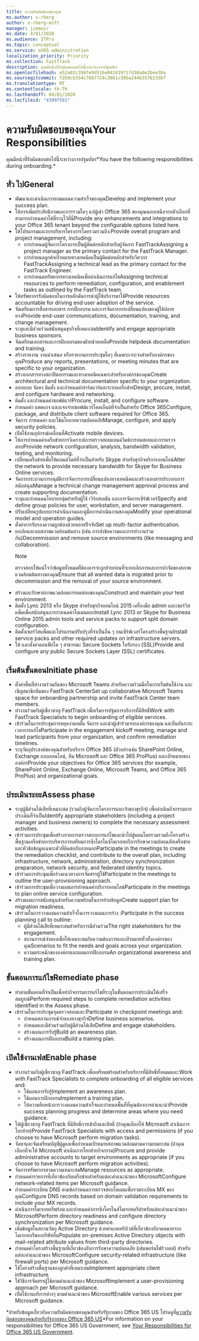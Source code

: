 ```yaml
---
title: ความรับผิดชอบของคุณ
ms.author: v-rberg
author: v-rberg-msft
manager: jimmuir
ms.date: 4/01/2020
ms.audience: ITPro
ms.topic: conceptual
ms.service: o365-administration
localization_priority: Priority
ms.collection: FastTrack
description: คุณมีหน้าที่รับผิดชอบต่อไปนี้ระหว่างการปฐมบัตร
ms.openlocfilehash: e52a02c356fe9d516e041819717d38a0e2bee3ba
ms.sourcegitcommit: f2b9cb334c7687724c36b1c38ba24463576233bf
ms.translationtype: MT
ms.contentlocale: th-TH
ms.lasthandoff: 04/01/2020
ms.locfileid: "43097591"
---
```

# <a name="your-responsibilities"></a><span data-ttu-id="52d64-103">ความรับผิดชอบของคุณ</span><span class="sxs-lookup"><span data-stu-id="52d64-103">Your Responsibilities</span></span>

<span data-ttu-id="52d64-104">คุณมีหน้าที่รับผิดชอบต่อไปนี้ระหว่างการปฐมบัตร\*</span><span class="sxs-lookup"><span data-stu-id="52d64-104">You have the following responsibilities during onboarding.\*</span></span>
  
## <a name="general"></a><span data-ttu-id="52d64-105">ทั่ว ไป</span><span class="sxs-lookup"><span data-stu-id="52d64-105">General</span></span>

- <span data-ttu-id="52d64-106">พัฒนาและดําเนินการตามแผนความสําเร็จของคุณ</span><span class="sxs-lookup"><span data-stu-id="52d64-106">Develop and implement your success plan.</span></span>
- <span data-ttu-id="52d64-107">ให้การเพิ่มประสิทธิภาพและการรวมใดๆ แก่ผู้เช่า Office 365 ของคุณนอกเหนือจากตัวเลือกที่สามารถกําหนดค่าได้ที่ระบุไว้ที่นี่</span><span class="sxs-lookup"><span data-stu-id="52d64-107">Provide any enhancements and integrations to your Office 365 tenant beyond the configurable options listed here.</span></span>  
- <span data-ttu-id="52d64-108">ให้โปรแกรมและการบริหารโครงการโดยรวมรวมถึง:</span><span class="sxs-lookup"><span data-stu-id="52d64-108">Provide overall program and project management, including:</span></span> 
  - <span data-ttu-id="52d64-109">การกําหนดผู้จัดการโครงการเป็นผู้ติดต่อหลักสําหรับผู้จัดการ FastTrack</span><span class="sxs-lookup"><span data-stu-id="52d64-109">Assigning a project manager as the primary contact for the FastTrack Manager.</span></span>
  - <span data-ttu-id="52d64-110">การกําหนดลูกค้าเป้าหมายทางเทคนิคเป็นผู้ติดต่อหลักสําหรับวิศวกร FastTrack</span><span class="sxs-lookup"><span data-stu-id="52d64-110">Assigning a technical lead as the primary contact for the FastTrack Engineer.</span></span>
  - <span data-ttu-id="52d64-111">การกําหนดทรัพยากรทางเทคนิคเพื่อดําเนินการแก้ไข</span><span class="sxs-lookup"><span data-stu-id="52d64-111">Assigning technical resources to perform remediation, configuration, and enablement tasks as outlined by the FastTrack team.</span></span> 
- <span data-ttu-id="52d64-112">ให้ทรัพยากรรับผิดชอบในการผลักดันการนําผู้ใช้บริการมาใช้</span><span class="sxs-lookup"><span data-stu-id="52d64-112">Provide resources accountable for driving end user adoption of the service.</span></span> 
- <span data-ttu-id="52d64-113">จัดเตรียมการสื่อสารเอกสาร การฝึกอบรม และการจัดการการเปลี่ยนแปลงของผู้ใช้ปลายทาง</span><span class="sxs-lookup"><span data-stu-id="52d64-113">Provide end-user communications, documentation, training, and change management.</span></span>
- <span data-ttu-id="52d64-114">ระบุและมีส่วนร่วมสนับสนุนธุรกิจที่เหมาะสม</span><span class="sxs-lookup"><span data-stu-id="52d64-114">Identify and engage appropriate business sponsors.</span></span>  
- <span data-ttu-id="52d64-115">จัดเตรียมเอกสารและการฝึกอบรมของฝ่ายช่วยเหลือ</span><span class="sxs-lookup"><span data-stu-id="52d64-115">Provide helpdesk documentation and training.</span></span>  
- <span data-ttu-id="52d64-116">สร้างรายงาน งานนําเสนอ หรือรายงานการประชุมใดๆ ที่เฉพาะเจาะจงสําหรับองค์กรของคุณ</span><span class="sxs-lookup"><span data-stu-id="52d64-116">Produce any reports, presentations, or meeting minutes that are specific to your organization.</span></span> 
- <span data-ttu-id="52d64-117">สร้างเอกสารทางสถาปัตยกรรมและทางเทคนิคเฉพาะสําหรับองค์กรของคุณ</span><span class="sxs-lookup"><span data-stu-id="52d64-117">Create architectural and technical documentation specific to your organization.</span></span>   
- <span data-ttu-id="52d64-118">ออกแบบ จัดหา ติดตั้ง และกําหนดค่าฮาร์ดแวร์และระบบเครือข่าย</span><span class="sxs-lookup"><span data-stu-id="52d64-118">Design, procure, install, and configure hardware and networking.</span></span>   
- <span data-ttu-id="52d64-119">ติดตั้ง และกําหนดค่าซอฟต์แวร์</span><span class="sxs-lookup"><span data-stu-id="52d64-119">Procure, install, and configure software.</span></span>  
- <span data-ttu-id="52d64-120">กําหนดค่า แพคเกจ และแจกจ่ายซอฟต์แวร์ไคลเอ็นต์ที่จําเป็นสําหรับ Office 365</span><span class="sxs-lookup"><span data-stu-id="52d64-120">Configure, package, and distribute client software required for Office 365.</span></span>  
- <span data-ttu-id="52d64-121">จัดการ กําหนดค่า และใช้นโยบายความปลอดภัย</span><span class="sxs-lookup"><span data-stu-id="52d64-121">Manage, configure, and apply security policies.</span></span>
- <span data-ttu-id="52d64-122">เปิดใช้งานอุปกรณ์เคลื่อนที่</span><span class="sxs-lookup"><span data-stu-id="52d64-122">Activate mobile devices.</span></span>
- <span data-ttu-id="52d64-123">ให้การกําหนดค่าเครือข่ายการวิเคราะห์การตรวจสอบแบนด์วิดธ์การทดสอบและการตรวจสอบ</span><span class="sxs-lookup"><span data-stu-id="52d64-123">Provide network configuration, analysis, bandwidth validation, testing, and monitoring.</span></span> 
- <span data-ttu-id="52d64-124">เปลี่ยนเครือข่ายเพื่อให้แบนด์วิดท์ที่จําเป็นสําหรับ Skype สําหรับธุรกิจบริการออนไลน์</span><span class="sxs-lookup"><span data-stu-id="52d64-124">Alter the network to provide necessary bandwidth for Skype for Business Online services.</span></span> 
- <span data-ttu-id="52d64-125">จัดการกระบวนการอนุมัติการจัดการการเปลี่ยนแปลงทางเทคนิคและสร้างเอกสารประกอบการสนับสนุน</span><span class="sxs-lookup"><span data-stu-id="52d64-125">Manage a technical change management approval process and create supporting documentation.</span></span>  
- <span data-ttu-id="52d64-126">ระบุและกําหนดนโยบายกลุ่มสําหรับผู้ใช้ เวิร์กสเตชัน และการจัดการเซิร์ฟเวอร์</span><span class="sxs-lookup"><span data-stu-id="52d64-126">Specify and define group policies for user, workstation, and server management.</span></span> 
- <span data-ttu-id="52d64-127">ปรับเปลี่ยนรูปแบบการดําเนินงานและคู่มือการดําเนินงานของคุณ</span><span class="sxs-lookup"><span data-stu-id="52d64-127">Modify your operational model and operation guides.</span></span> 
- <span data-ttu-id="52d64-128">ตั้งค่าการรับรองความถูกต้องด้วยหลายปัจจัย</span><span class="sxs-lookup"><span data-stu-id="52d64-128">Set up multi-factor authentication.</span></span>  
- <span data-ttu-id="52d64-129">ยกเลิกและลบสภาพแวดล้อมต้นทาง (เช่น การส่งข้อความและการทํางานร่วมกัน)</span><span class="sxs-lookup"><span data-stu-id="52d64-129">Decommission and remove source environments (like messaging and collaboration).</span></span> 
    > [!NOTE]
    > <span data-ttu-id="52d64-130">ตรวจสอบให้แน่ใจว่าข้อมูลทั้งหมดที่ต้องการจะถูกย้ายก่อนที่จะยกเลิกการและการกําจัดของสภาพแวดล้อมต้นทางของคุณ</span><span class="sxs-lookup"><span data-stu-id="52d64-130">Ensure that all wanted data is migrated prior to decommission and the removal of your source environment.</span></span> 
- <span data-ttu-id="52d64-131">สร้างและรักษาสภาพแวดล้อมการทดสอบของคุณ</span><span class="sxs-lookup"><span data-stu-id="52d64-131">Construct and maintain your test environment.</span></span>  
- <span data-ttu-id="52d64-132">ติดตั้ง Lync 2013 หรือ Skype สําหรับธุรกิจออนไลน์ 2015 เครื่องมือ admin และเซอร์วิสแพ็คเพื่อสนับสนุนการกําหนดค่าโดเมนแยก</span><span class="sxs-lookup"><span data-stu-id="52d64-132">Install Lync 2013 or Skype for Business Online 2015 admin tools and service packs to support split domain configuration.</span></span>
- <span data-ttu-id="52d64-133">ติดตั้งเซอร์วิสแพ็คและโปรแกรมปรับปรุงที่จําเป็นอื่น ๆ บนเซิร์ฟเวอร์โครงสร้างพื้นฐาน</span><span class="sxs-lookup"><span data-stu-id="52d64-133">Install service packs and other required updates on infrastructure servers.</span></span> 
- <span data-ttu-id="52d64-134">ให้ และตั้งค่าคอนฟิกใด ๆ สาธารณะ Secure Sockets ใบรับรอง (SSL)</span><span class="sxs-lookup"><span data-stu-id="52d64-134">Provide and configure any public Secure Sockets Layer (SSL) certificates.</span></span> 
    
## <a name="initiate-phase"></a><span data-ttu-id="52d64-135">เริ่มต้นขั้นตอน</span><span class="sxs-lookup"><span data-stu-id="52d64-135">Initiate phase</span></span>

- <span data-ttu-id="52d64-136">ตั้งค่าพื้นที่ทํางานร่วมกันของ Microsoft Teams สําหรับความร่วมมือในการเริ่มต้นใช้งาน และเชิญสมาชิกทีมของ FastTrack Center</span><span class="sxs-lookup"><span data-stu-id="52d64-136">Set up collaborative Microsoft Teams space for onboarding partnership and invite FastTrack Center team members.</span></span>   
- <span data-ttu-id="52d64-137">ทํางานร่วมกับผู้เชี่ยวชาญ FastTrack เพื่อเริ่มการปฐมการบริการที่มีสิทธิ์</span><span class="sxs-lookup"><span data-stu-id="52d64-137">Work with FastTrack Specialists to begin onboarding of eligible services.</span></span>    
- <span data-ttu-id="52d64-138">เข้าร่วมในการประชุมการหยุดงานหมั้น จัดการ และนําผู้เข้าร่วมจากองค์กรของคุณ และยืนยันระยะเวลาการแก้ไข</span><span class="sxs-lookup"><span data-stu-id="52d64-138">Participate in the engagement kickoff meeting, manage and lead participants from your organization, and confirm remediation timelines.</span></span>   
- <span data-ttu-id="52d64-139">ระบุวัตถุประสงค์ของคุณสําหรับบริการ Office 365 (ตัวอย่างเช่น SharePoint Online, Exchange แบบออนไลน์, ทีม Microsoft และ Office 365 ProPlus) และเป้าหมายขององค์กร</span><span class="sxs-lookup"><span data-stu-id="52d64-139">Provide your objectives for Office 365 services (for example, SharePoint Online, Exchange Online, Microsoft Teams, and Office 365 ProPlus) and organizational goals.</span></span>
    
## <a name="assess-phase"></a><span data-ttu-id="52d64-140">ประเมินระยะ</span><span class="sxs-lookup"><span data-stu-id="52d64-140">Assess phase</span></span>

- <span data-ttu-id="52d64-141">ระบุผู้มีส่วนได้เสียที่เหมาะสม (รวมถึงผู้จัดการโครงการและเจ้าของธุรกิจ) เพื่อดําเนินกิจกรรมการประเมินที่จําเป็น</span><span class="sxs-lookup"><span data-stu-id="52d64-141">Identify appropriate stakeholders (including a project manager and business owners) to complete the necessary assessment activities.</span></span>    
- <span data-ttu-id="52d64-142">เข้าร่วมการประชุมเพื่อสร้างรายการตรวจสอบการแก้ไขและนําไปสู่แผนโดยรวมรวมถึงโครงสร้างพื้นฐานเครือข่ายการบริหารการเตรียมการซิงโครไนซ์ไดเรกทอรีการรักษาความปลอดภัยเครือข่ายและหัวข้อข้อมูลเฉพาะตัวที่ติดต่อกับภายนอก</span><span class="sxs-lookup"><span data-stu-id="52d64-142">Participate in the meetings to create the remediation checklist, and contribute to the overall plan, including infrastructure, network, administration, directory synchronization preparation, network security, and federated identity topics.</span></span>   
- <span data-ttu-id="52d64-143">เข้าร่วมการประชุมเพื่อร่างแนวทางการจัดสรรผู้ใช้</span><span class="sxs-lookup"><span data-stu-id="52d64-143">Participate in the meetings to outline the user-provisioning approach.</span></span>  
- <span data-ttu-id="52d64-144">เข้าร่วมการประชุมเพื่อวางแผนการกําหนดค่าบริการออนไลน์</span><span class="sxs-lookup"><span data-stu-id="52d64-144">Participate in the meetings to plan online service configuration.</span></span>    
- <span data-ttu-id="52d64-145">สร้างแผนการสนับสนุนสําหรับความพร้อมในการย้ายข้อมูล</span><span class="sxs-lookup"><span data-stu-id="52d64-145">Create support plan for migration readiness.</span></span> 
- <span data-ttu-id="52d64-146">เข้าร่วมในการวางแผนความสําเร็จในการวางแผนการร่าง :</span><span class="sxs-lookup"><span data-stu-id="52d64-146">Participate in the success planning call to outline:</span></span>   
  - <span data-ttu-id="52d64-147">ผู้มีส่วนได้เสียที่เหมาะสมสําหรับการมีส่วนร่วม</span><span class="sxs-lookup"><span data-stu-id="52d64-147">The right stakeholders for the engagement.</span></span>  
  - <span data-ttu-id="52d64-148">สถานการณ์จําลองเพื่อให้เหมาะสมกับความต้องการและเป้าหมายทั่วทั้งองค์กรของคุณ</span><span class="sxs-lookup"><span data-stu-id="52d64-148">Scenarios to fit the needs and goals across your organization.</span></span>
  - <span data-ttu-id="52d64-149">ความตระหนักขององค์กรและแผนการฝึกอบรม</span><span class="sxs-lookup"><span data-stu-id="52d64-149">An organizational awareness and training plan.</span></span>
    
## <a name="remediate-phase"></a><span data-ttu-id="52d64-150">ขั้นตอนการแก้ไข</span><span class="sxs-lookup"><span data-stu-id="52d64-150">Remediate phase</span></span>

- <span data-ttu-id="52d64-151">ทําตามขั้นตอนที่จําเป็นเพื่อทํากิจกรรมการแก้ไขที่ระบุในขั้นตอนการประเมินให้เสร็จสมบูรณ์</span><span class="sxs-lookup"><span data-stu-id="52d64-151">Perform required steps to complete remediation activities identified in the Assess phase.</span></span> 
- <span data-ttu-id="52d64-152">เข้าร่วมในการประชุมจุดตรวจสอบและ:</span><span class="sxs-lookup"><span data-stu-id="52d64-152">Participate in checkpoint meetings and:</span></span> 
  - <span data-ttu-id="52d64-153">กําหนดสถานการณ์จําลองทางธุรกิจ</span><span class="sxs-lookup"><span data-stu-id="52d64-153">Define business scenarios.</span></span>   
  - <span data-ttu-id="52d64-154">กําหนดและมีส่วนร่วมกับผู้มีส่วนได้เสีย</span><span class="sxs-lookup"><span data-stu-id="52d64-154">Define and engage stakeholders.</span></span>
  - <span data-ttu-id="52d64-155">สร้างแผนการรับรู้</span><span class="sxs-lookup"><span data-stu-id="52d64-155">Build an awareness plan.</span></span> 
  - <span data-ttu-id="52d64-156">สร้างแผนการฝึกอบรม</span><span class="sxs-lookup"><span data-stu-id="52d64-156">Build a training plan.</span></span>
    
## <a name="enable-phase"></a><span data-ttu-id="52d64-157">เปิดใช้งานเฟส</span><span class="sxs-lookup"><span data-stu-id="52d64-157">Enable phase</span></span>

- <span data-ttu-id="52d64-158">ทํางานร่วมกับผู้เชี่ยวชาญ FastTrack เพื่อเตรียมพร้อมสําหรับบริการที่มีสิทธิ์ทั้งหมดและ:</span><span class="sxs-lookup"><span data-stu-id="52d64-158">Work with FastTrack Specialists to complete onboarding of all eligible services and:</span></span>  
  - <span data-ttu-id="52d64-159">ใช้แผนการรับรู้</span><span class="sxs-lookup"><span data-stu-id="52d64-159">Implement an awareness plan.</span></span>  
  - <span data-ttu-id="52d64-160">ใช้แผนการฝึกอบรม</span><span class="sxs-lookup"><span data-stu-id="52d64-160">Implement a training plan.</span></span> 
  - <span data-ttu-id="52d64-161">ให้ความคืบหน้าการวางแผนความสําเร็จและกําหนดพื้นที่ที่คุณต้องการคําแนะนํา</span><span class="sxs-lookup"><span data-stu-id="52d64-161">Provide success planning progress and determine areas where you need guidance.</span></span>
- <span data-ttu-id="52d64-162">ให้ผู้เชี่ยวชาญ FastTrack ที่มีสิทธิ์การเข้าถึงและสิทธิ์ (ถ้าคุณเลือกให้ Microsoft ดําเนินการโยกย้าย)</span><span class="sxs-lookup"><span data-stu-id="52d64-162">Provide FastTrack Specialists with access and permissions (if you choose to have Microsoft perform migration tasks).</span></span>  
- <span data-ttu-id="52d64-163">จัดหาและจัดเตรียมบัญชีผู้ดูแลเพื่อกําหนดเป้าหมายสภาพแวดล้อมตามความเหมาะสม (ถ้าคุณเลือกที่จะให้ Microsoft ดําเนินการโยกย้ายกิจกรรม)</span><span class="sxs-lookup"><span data-stu-id="52d64-163">Procure and provide administrative accounts to target environments as appropriate (if you choose to have Microsoft perform migration activities).</span></span>   
- <span data-ttu-id="52d64-164">จัดการทรัพยากรตามความเหมาะสม</span><span class="sxs-lookup"><span data-stu-id="52d64-164">Manage resources as appropriate.</span></span>   
- <span data-ttu-id="52d64-165">กําหนดค่ารายการที่เกี่ยวข้องกับเครือข่ายสําหรับแต่ละคําแนะนําของ Microsoft</span><span class="sxs-lookup"><span data-stu-id="52d64-165">Configure network-related items per Microsoft guidance.</span></span>  
- <span data-ttu-id="52d64-166">กําหนดค่าระเบียน DNS ตามข้อกําหนดการตรวจสอบโดเมนเพื่อรวมระเบียน MX ของคุณ</span><span class="sxs-lookup"><span data-stu-id="52d64-166">Configure DNS records based on domain validation requirements to include your MX records.</span></span>   
- <span data-ttu-id="52d64-167">ดําเนินการไดเรกทอรีพร้อม และกําหนดค่าการซิงโครไนส์ไดเรกทอรีสําหรับแต่ละคําแนะนําของ Microsoft</span><span class="sxs-lookup"><span data-stu-id="52d64-167">Perform directory readiness and configure directory synchronization per Microsoft guidance.</span></span>
- <span data-ttu-id="52d64-168">เติมข้อมูลในสถานวัตถุ Active Directory ด้วยค่าแอตทริบิวต์ที่เกี่ยวข้องกับจดหมายจากไดเรกทอรีของบริษัทอื่น</span><span class="sxs-lookup"><span data-stu-id="52d64-168">Populate on-premises Active Directory objects with mail-related attribute values from third-party directories.</span></span>   
- <span data-ttu-id="52d64-169">กําหนดค่าโครงสร้างพื้นฐานที่เกี่ยวข้องกับการรักษาความปลอดภัย (เช่นพอร์ตไฟร์วอลล์) สําหรับแต่ละคําแนะนําของ Microsoft</span><span class="sxs-lookup"><span data-stu-id="52d64-169">Configure security-related infrastructure (like firewall ports) per Microsoft guidance.</span></span>
- <span data-ttu-id="52d64-170">ใช้โครงสร้างพื้นฐานของลูกค้าที่เหมาะสม</span><span class="sxs-lookup"><span data-stu-id="52d64-170">Implement appropriate client infrastructure.</span></span>  
- <span data-ttu-id="52d64-171">ใช้วิธีการจัดสรรผู้ใช้ตามคําแนะนําของ Microsoft</span><span class="sxs-lookup"><span data-stu-id="52d64-171">Implement a user-provisioning approach per Microsoft guidance.</span></span>  
- <span data-ttu-id="52d64-172">เปิดใช้งานบริการต่างๆ ตามคําแนะนําของ Microsoft</span><span class="sxs-lookup"><span data-stu-id="52d64-172">Enable various services per Microsoft guidance.</span></span>  
    
<span data-ttu-id="52d64-173">\*สําหรับข้อมูลเกี่ยวกับความรับผิดชอบของคุณสําหรับรัฐบาลของ Office 365 US โปรดดูที่[ความรับผิดชอบของคุณสําหรับรัฐบาลของ Office 365 US](US-Gov-appendix-your-responsibilities.md)</span><span class="sxs-lookup"><span data-stu-id="52d64-173">\*For information on your responsibilities for Office 365 US Government, see [Your Responsibilities for Office 365 US Government](US-Gov-appendix-your-responsibilities.md).</span></span>
  